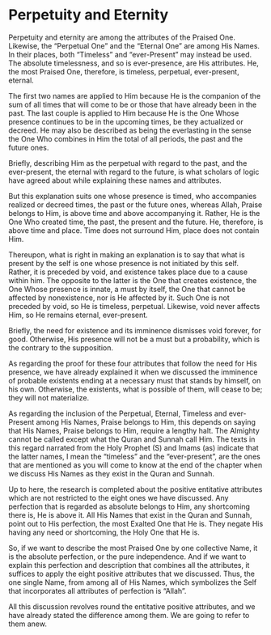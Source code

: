 Perpetuity and Eternity
=======================

Perpetuity and eternity are among the attributes of the Praised One.
Likewise, the “Perpetual One” and the “Eternal One” are among His Names.
In their places, both “Timeless” and “ever-Present” may instead be used.
The absolute timelessness, and so is ever-presence, are His attributes.
He, the most Praised One, therefore, is timeless, perpetual,
ever-present, eternal.

The first two names are applied to Him because He is the companion of
the sum of all times that will come to be or those that have already
been in the past. The last couple is applied to Him because He is the
One Whose presence continues to be in the upcoming times, be they
actualized or decreed. He may also be described as being the everlasting
in the sense the One Who combines in Him the total of all periods, the
past and the future ones.

Briefly, describing Him as the perpetual with regard to the past, and
the ever-present, the eternal with regard to the future, is what
scholars of logic have agreed about while explaining these names and
attributes.

But this explanation suits one whose presence is timed, who accompanies
realized or decreed times, the past or the future ones, whereas Allah,
Praise belongs to Him, is above time and above accompanying it. Rather,
He is the One Who created time, the past, the present and the future.
He, therefore, is above time and place. Time does not surround Him,
place does not contain Him.

Thereupon, what is right in making an explanation is to say that what is
present by the self is one whose presence is not initiated by this self.
Rather, it is preceded by void, and existence takes place due to a cause
within him. The opposite to the latter is the One that creates
existence, the One Whose presence is innate, a must by itself, the One
that cannot be affected by nonexistence, nor is He affected by it. Such
One is not preceded by void, so He is timeless, perpetual. Likewise,
void never affects Him, so He remains eternal, ever-present.

Briefly, the need for existence and its imminence dismisses void
forever, for good. Otherwise, His presence will not be a must but a
probability, which is the contrary to the supposition.

As regarding the proof for these four attributes that follow the need
for His presence, we have already explained it when we discussed the
imminence of probable existents ending at a necessary must that stands
by himself, on his own. Otherwise, the existents, what is possible of
them, will cease to be; they will not materialize.

As regarding the inclusion of the Perpetual, Eternal, Timeless and
ever-Present among His Names, Praise belongs to Him, this depends on
saying that His Names, Praise belongs to Him, require a lengthy halt.
The Almighty cannot be called except what the Quran and Sunnah call Him.
The texts in this regard narrated from the Holy Prophet (S) and Imams
(as) indicate that the latter names, I mean the “timeless” and the
“ever-present”, are the ones that are mentioned as you will come to know
at the end of the chapter when we discuss His Names as they exist in the
Quran and Sunnah.

Up to here, the research is completed about the positive entitative
attributes which are not restricted to the eight ones we have discussed.
Any perfection that is regarded as absolute belongs to Him, any
shortcoming there is, He is above it. All His Names that exist in the
Quran and Sunnah, point out to His perfection, the most Exalted One that
He is. They negate His having any need or shortcoming, the Holy One that
He is.

So, if we want to describe the most Praised One by one collective Name,
it is the absolute perfection, or the pure independence. And if we want
to explain this perfection and description that combines all the
attributes, it suffices to apply the eight positive attributes that we
discussed. Thus, the one single Name, from among all of His Names, which
symbolizes the Self that incorporates all attributes of perfection is
“Allah”.

All this discussion revolves round the entitative positive attributes,
and we have already stated the difference among them. We are going to
refer to them anew.


